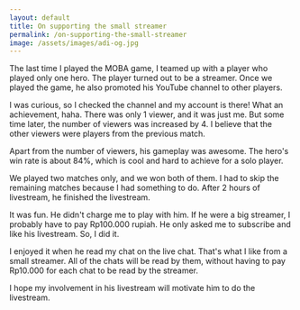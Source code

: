 ```yaml
---
layout: default
title: On supporting the small streamer
permalink: /on-supporting-the-small-streamer
image: /assets/images/adi-og.jpg
---
```


The last time I played the MOBA game, I teamed up with a player who played only one hero. The player turned out to be a streamer. Once we played the game, he also promoted his YouTube channel to other players.

I was curious, so I checked the channel and my account is there! What an achievement, haha. There was only 1 viewer, and it was just me. But some time later, the number of viewers was increased by 4. I believe that the other viewers were players from the previous match.

Apart from the number of viewers, his gameplay was awesome. The hero's win rate is about 84%, which is cool and hard to achieve for a solo player.

We played two matches only, and we won both of them. I had to skip the remaining matches because I had something to do. After 2 hours of livestream, he finished the livestream.

It was fun. He didn't charge me to play with him. If he were a big streamer, I probably have to pay Rp100.000 rupiah. He only asked me to subscribe and like his livestream. So, I did it.

I enjoyed it when he read my chat on the live chat. That's what I like from a small streamer. All of the chats will be read by them, without having to pay Rp10.000 for each chat to be read by the streamer.

I hope my involvement in his livestream will motivate him to do the livestream.
